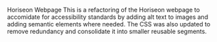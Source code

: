 Horiseon Webpage
This is a refactoring of the Horiseon webpage to accomidate for accessibility standards by adding alt text to images and adding semantic elements where needed. The CSS was also updated to remove redundancy and consolidate it into smaller reusable segments.